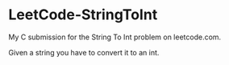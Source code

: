 # LeetCode-StringToInt

My C submission for the String To Int problem on leetcode.com.

Given a string you have to convert it to an int.
